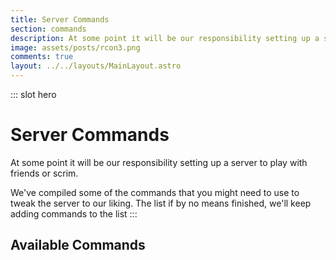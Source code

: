 ```yaml
---
title: Server Commands
section: commands
description: At some point it will be our responsibility setting up a server to play with friends or scrim...
image: assets/posts/rcon3.png
comments: true
layout: ../../layouts/MainLayout.astro
---
```


::: slot hero

# Server Commands

At some point it will be our responsibility setting up a server to play with friends or scrim.

We've compiled some of the commands that you might need to use to tweak the server to our liking. The list if by no means finished, we'll keep adding commands to the list
:::

## Available Commands

<TableCommands type="server" />
